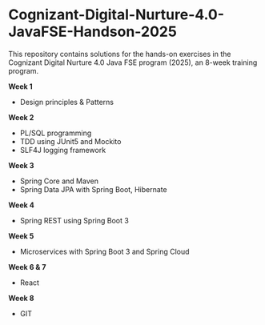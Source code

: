 # Cognizant-Digital-Nurture-4.0-JavaFSE-Handson-2025  

This repository contains solutions for the hands-on exercises in the Cognizant Digital Nurture 4.0 Java FSE program (2025), an 8-week training program.  

**Week 1**  
- Design principles & Patterns  

**Week 2**  
- PL/SQL programming  
- TDD using JUnit5 and Mockito  
- SLF4J logging framework  

**Week 3**  
- Spring Core and Maven  
- Spring Data JPA with Spring Boot, Hibernate  

**Week 4**  
- Spring REST using Spring Boot 3  

**Week 5**  
- Microservices with Spring Boot 3 and Spring Cloud  

**Week 6 & 7**  
- React  

**Week 8**  
- GIT  






